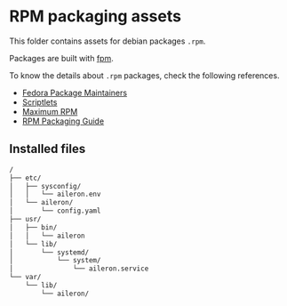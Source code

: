 # RPM packaging assets

This folder contains assets for debian packages `.rpm`.

Packages are built with [fpm](https://fpm.readthedocs.io/).

To know the details about `.rpm` packages, check the following references.

- [Fedora Package Maintainers](https://docs.fedoraproject.org/en-US/package-maintainers/)
- [Scriptlets](https://docs.fedoraproject.org/en-US/packaging-guidelines/Scriptlets/)
- [Maximum RPM](https://ftp.osuosl.org/pub/rpm/max-rpm/)
- [RPM Packaging Guide](https://rpm-packaging-guide.github.io/)

## Installed files

```txt
/
├── etc/
│   ├── sysconfig/
│   │   └── aileron.env
│   └── aileron/
│       └── config.yaml
├── usr/
│   ├── bin/
│   │   └── aileron
│   └── lib/
│       └── systemd/
│           └── system/
│               └── aileron.service
└── var/
    └── lib/
        └── aileron/
```
